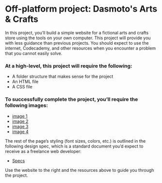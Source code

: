 # Off-platform project: Dasmoto's Arts & Crafts
In this project, you’ll build a simple website for a fictional arts and crafts store using the tools on your own computer. This project will provide you with less guidance than previous projects. You should expect to use the internet, Codecademy, and other resources when you encounter a problem that you cannot easily solve.

### At a high-level, this project will require the following:
* A folder structure that makes sense for the project
* An HTML file
* A CSS file

### To successfully complete the project, you’ll require the following images:
* [image 1](https://content.codecademy.com/courses/freelance-1/unit-2/pattern.jpeg)
* [image 2](https://content.codecademy.com/courses/freelance-1/unit-2/hacksaw.jpeg)
* [image 3](https://content.codecademy.com/courses/freelance-1/unit-2/frames.jpeg)
* [image 4](https://content.codecademy.com/courses/freelance-1/unit-2/finnish.jpeg)

The rest of the page’s styling (font sizes, colors, etc.) is outlined in the following design spec, which is a standard document you’d expect to receive as a freelance web developer:
* [Specs](https://content.codecademy.com/courses/freelance-1/unit-2/dasmotos-arts_redline.jpg)

Use the website to the right and the resources above to guide you through the project. 





